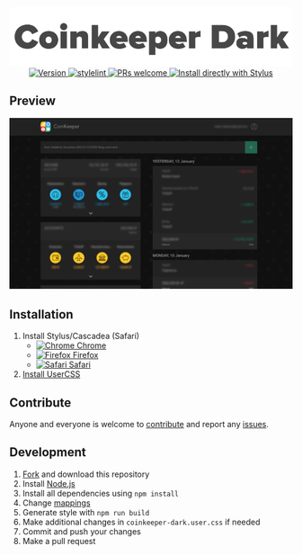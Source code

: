<p align="center">
  <img alt="logo" src="./meta/logo.png" width="580">
  <br>
  <a href="https://github.com/VChet/coinkeeper-dark/tags">
    <img src="https://img.shields.io/github/tag/VChet/coinkeeper-dark.svg?label=version" alt="Version">
  </a>
  <a href="https://github.com/VChet/coinkeeper-dark/actions/workflows/build.yml">
    <img src="https://github.com/VChet/coinkeeper-dark/actions/workflows/build.yml/badge.svg" alt="stylelint">
  </a>
  <a href="http://makeapullrequest.com">
    <img src="https://img.shields.io/badge/PRs-welcome-brightgreen.svg" alt="PRs welcome">
  </a>
  <a href="https://github.com/VChet/coinkeeper-dark/raw/master/src/coinkeeper-dark.user.css">
    <img src="https://img.shields.io/badge/Install%20with-Stylus-00adad.svg" alt="Install directly with Stylus">
  </a>
</p>

## Preview

![Preview](./meta/preview.png)

## Installation

1. Install Stylus/Cascadea (Safari)
   - [![Chrome](https://github.com/alrra/browser-logos/raw/master/src/chrome/chrome_16x16.png) Chrome](https://chrome.google.com/webstore/detail/stylus/clngdbkpkpeebahjckkjfobafhncgmne)
   - [![Firefox](https://github.com/alrra/browser-logos/raw/master/src/firefox/firefox_16x16.png) Firefox](https://addons.mozilla.org/en-US/firefox/addon/styl-us/)
   - [![Safari](https://github.com/alrra/browser-logos/raw/master/src/safari/safari_16x16.png) Safari](https://cascadea.app/)
1. [Install UserCSS](https://github.com/VChet/coinkeeper-dark/raw/master/src/coinkeeper-dark.user.css)

## Contribute

Anyone and everyone is welcome to [contribute](https://github.com/VChet/coinkeeper-dark/pulls) and report any [issues](https://github.com/VChet/coinkeeper-dark/issues).

## Development

1. [Fork](https://github.com/VChet/coinkeeper-dark/fork) and download this repository
1. Install [Node.js](https://nodejs.org/)
1. Install all dependencies using `npm install`
1. Change [mappings](./src/mappings.js)
1. Generate style with `npm run build`
1. Make additional changes in `coinkeeper-dark.user.css` if needed
1. Commit and push your changes
1. Make a pull request
